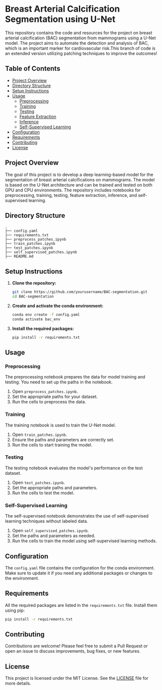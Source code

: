 # Breast Arterial Calcification Segmentation using U-Net

This repository contains the code and resources for the project on breast arterial calcification (BAC) segmentation from mammograms using a U-Net model. The project aims to automate the detection and analysis of BAC, which is an important marker for cardiovascular risk.This branch of code is an extended version utilizing patching techniques to improve the outcomes!

## Table of Contents
- [Project Overview](#project-overview)
- [Directory Structure](#directory-structure)
- [Setup Instructions](#setup-instructions)
- [Usage](#usage)
  - [Preprocessing](#preprocessing)
  - [Training](#training)
  - [Testing](#testing)
  - [Feature Extraction](#feature-extraction)
  - [Inference](#inference)
  - [Self-Supervised Learning](#self-supervised-learning)
- [Configuration](#configuration)
- [Requirements](#requirements)
- [Contributing](#contributing)
- [License](#license)

## Project Overview
The goal of this project is to develop a deep learning-based model for the segmentation of breast arterial calcifications on mammograms. The model is based on the U-Net architecture and can be trained and tested on both GPU and CPU environments. The repository includes notebooks for preprocessing, training, testing, feature extraction, inference, and self-supervised learning.

## Directory Structure
```
.
├── config.yaml
├── requirements.txt
├── preprocess_patches.ipynb
├── train_patches.ipynb
├── test_patches.ipynb
├── self_supervised_patches.ipynb
├── README.md
```

## Setup Instructions
1. **Clone the repository:**
    ```bash
    git clone https://github.com/yourusername/BAC-segmentation.git
    cd BAC-segmentation
    ```

2. **Create and activate the conda environment:**
    ```bash
    conda env create -f config.yaml
    conda activate bac_env
    ```

3. **Install the required packages:**
    ```bash
    pip install -r requirements.txt
    ```

## Usage

### Preprocessing
The preprocessing notebook prepares the data for model training and testing. You need to set up the paths in the notebook.
1. Open `preprocess_patches.ipynb`.
2. Set the appropriate paths for your dataset.
3. Run the cells to preprocess the data.

### Training
The training notebook is used to train the U-Net model.
1. Open `train_patches.ipynb`.
2. Ensure the paths and parameters are correctly set.
3. Run the cells to start training the model.

### Testing
The testing notebook evaluates the model's performance on the test dataset.
1. Open `test_patches.ipynb`.
2. Set the appropriate paths and parameters.
3. Run the cells to test the model.

### Self-Supervised Learning
The self-supervised notebook demonstrates the use of self-supervised learning techniques without labeled data.
1. Open `self_supervised_patches.ipynb`.
2. Set the paths and parameters as needed.
3. Run the cells to train the model using self-supervised learning methods.

## Configuration
The `config.yaml` file contains the configuration for the conda environment. Make sure to update it if you need any additional packages or changes to the environment.

## Requirements
All the required packages are listed in the `requirements.txt` file. Install them using pip:
```bash
pip install -r requirements.txt
```

## Contributing
Contributions are welcome! Please feel free to submit a Pull Request or open an issue to discuss improvements, bug fixes, or new features.

## License
This project is licensed under the MIT License. See the [LICENSE](LICENSE) file for more details.
